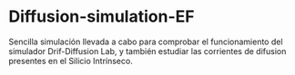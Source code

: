 # Diffusion-simulation-EF
Sencilla simulación llevada a cabo para comprobar el funcionamiento del simulador Drif-Diffusion Lab, y también estudiar las corrientes de difusion presentes en el Silicio Intrínseco.
